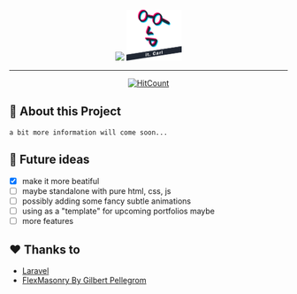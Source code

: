 <p align="center">
    <img src="https://laravel.com/assets/img/components/logo-laravel.svg">
    <img width="100px" src="https://raw.githubusercontent.com/itCarl/personalPortfolio/master/public/images/logo.png">
</p>

<div align="center">
    
---
[![HitCount](http://hits.dwyl.com/itCarl/personalPortfolio.svg)](http://hits.dwyl.com/itCarl/personalPortfolio)

</div>

## :memo: About this Project
```
a bit more information will come soon...
```

## :thought_balloon: Future ideas 
- [x] make it more beatiful
- [ ] maybe standalone with pure html, css, js
- [ ] possibly adding some fancy subtle animations 
- [ ] using as a "template" for upcoming portfolios maybe
- [ ] more features

## :hearts: Thanks to 

- [Laravel](https://laravel.com/)
- [FlexMasonry By Gilbert Pellegrom](https://github.com/gilbitron/flexmasonry)
